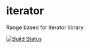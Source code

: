 # iterator
Range based for iterator library

[![Build Status](https://travis-ci.org/rurudo/iterator.svg?branch=develop)](https://travis-ci.org/rurudo/iterator)
